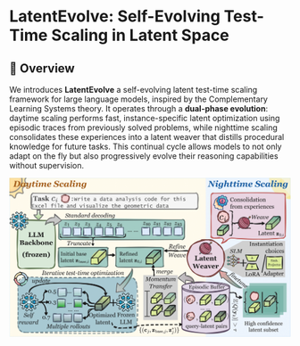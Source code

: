 # LatentEvolve: Self-Evolving Test-Time Scaling in Latent Space
## 👋 Overview
We introduces **LatentEvolve** a self-evolving latent test-time scaling framework for large language models, inspired by the Complementary Learning Systems theory. It operates through a **dual-phase evolution**: daytime scaling performs fast, instance-specific latent optimization using episodic traces from previously solved problems, while nighttime scaling consolidates these experiences into a latent weaver that distills procedural knowledge for future tasks. This continual cycle allows models to not only adapt on the fly but also progressively evolve their reasoning capabilities without supervision.

![alt text](assets/framework.png)
